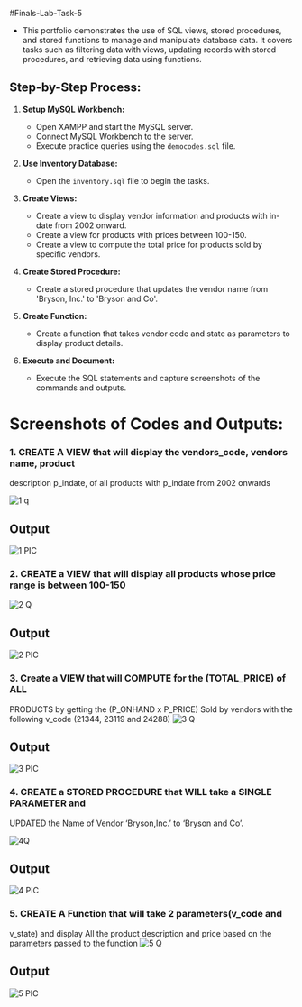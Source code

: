 #Finals-Lab-Task-5
- This portfolio demonstrates the use of SQL views, stored procedures, and stored functions to manage and manipulate database data. It covers tasks such as filtering data with views, updating records with stored procedures, and retrieving data using functions.

## Step-by-Step Process:
1. **Setup MySQL Workbench:**

   * Open XAMPP and start the MySQL server.
   * Connect MySQL Workbench to the server.
   * Execute practice queries using the `democodes.sql` file.

2. **Use Inventory Database:**

   * Open the `inventory.sql` file to begin the tasks.

3. **Create Views:**

   * Create a view to display vendor information and products with in-date from 2002 onward.
   * Create a view for products with prices between 100-150.
   * Create a view to compute the total price for products sold by specific vendors.

4. **Create Stored Procedure:**

   * Create a stored procedure that updates the vendor name from 'Bryson, Inc.' to 'Bryson and Co'.

5. **Create Function:**

   * Create a function that takes vendor code and state as parameters to display product details.

6. **Execute and Document:**

   * Execute the SQL statements and capture screenshots of the commands and outputs.
  
# Screenshots of Codes and Outputs:
### 1. CREATE A VIEW that will display the vendors_code, vendors name, product
description p_indate, of all products with p_indate from 2002 onwards

![1 q](https://github.com/user-attachments/assets/efa408c8-6193-4f0d-ac14-dc31fc5ec0e4)
## Output
![1 PIC](https://github.com/user-attachments/assets/4a71c8d9-deec-4eb7-8d70-3014a73159da)

### 2. CREATE a VIEW that will display all products whose price range is between 100-150
![2 Q](https://github.com/user-attachments/assets/f43cbd50-20b7-4be4-8c2c-07848cf499f3)
## Output
![2 PIC](https://github.com/user-attachments/assets/2a81575d-b7db-4610-a582-cba991e6afde)

### 3. Create a VIEW that will COMPUTE for the (TOTAL_PRICE) of ALL
PRODUCTS by getting the (P_ONHAND x P_PRICE) Sold by vendors with
the following v_code (21344, 23119 and 24288)
![3 Q](https://github.com/user-attachments/assets/95efc293-f151-4e21-b668-ee3a4a17cab7)
## Output
![3 PIC](https://github.com/user-attachments/assets/e8ad26b3-665e-4466-9db2-38e301205f16)

### 4. CREATE a STORED PROCEDURE that WILL take a SINGLE PARAMETER and
UPDATED the Name of Vendor ‘Bryson,Inc.’ to ‘Bryson and Co’.

![4Q](https://github.com/user-attachments/assets/1a6381fa-5664-4954-a60e-e9e503c12cc0)
## Output
![4 PIC](https://github.com/user-attachments/assets/a96f49a4-b16c-447b-b7b2-654e22f232f9)

### 5. CREATE A Function that will take 2 parameters(v_code and
v_state) and display All the product description and price based on
the parameters passed to the function
![5 Q](https://github.com/user-attachments/assets/cebb31e1-2ef0-47e0-bdf3-0abd63ee76a5)
## Output
![5 PIC](https://github.com/user-attachments/assets/577283ee-59f8-4d06-bc01-df0dcb82add4)

